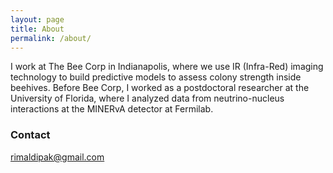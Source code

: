 ```yaml
---
layout: page
title: About
permalink: /about/
---
```

I work at The Bee Corp in Indianapolis, where we use IR (Infra-Red) imaging technology to build predictive models to assess colony strength inside beehives. Before Bee Corp, I worked as a postdoctoral researcher at the University of Florida, where I analyzed data from neutrino-nucleus interactions at the MINERvA detector at Fermilab. 


### Contact

[rimaldipak@gmail.com](mailto:rimaldipak@gmail.com)

